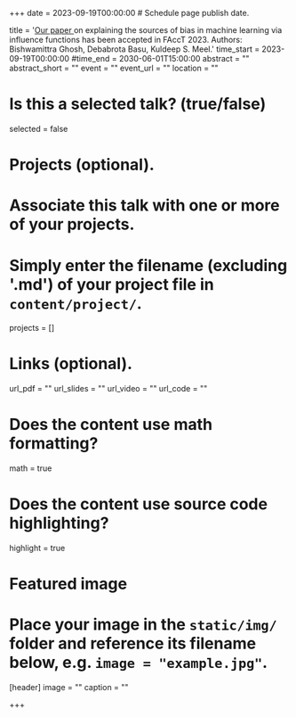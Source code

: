 +++
date = 2023-09-19T00:00:00  # Schedule page publish date.

title = '<a href="https://arxiv.org/pdf/2206.00667.pdf">Our paper </a> on explaining the sources of bias in machine learning via influence functions has been accepted in FAccT 2023. Authors: Bishwamittra Ghosh, Debabrota Basu, Kuldeep S. Meel.'
time_start = 2023-09-19T00:00:00
#time_end = 2030-06-01T15:00:00
abstract = ""
abstract_short = ""
event = ""
event_url = ""
location = ""

# Is this a selected talk? (true/false)
selected = false

# Projects (optional).
#   Associate this talk with one or more of your projects.
#   Simply enter the filename (excluding '.md') of your project file in `content/project/`.
projects = []

# Links (optional).
url_pdf = ""
url_slides = ""
url_video = ""
url_code = ""

# Does the content use math formatting?
math = true

# Does the content use source code highlighting?
highlight = true

# Featured image
# Place your image in the `static/img/` folder and reference its filename below, e.g. `image = "example.jpg"`.
[header]
image = ""
caption = ""

+++